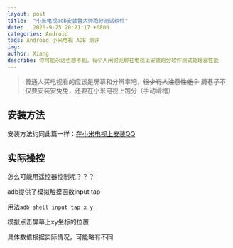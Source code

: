 ```yaml
---
layout: post
title:  "小米电视adb安装鲁大师跑分测试软件"
date:   2020-9-25 20:21:17 +0800
categories: Android
tags: Android 小米电视 ADB 测评
img: 
author: Xiang
describe: 你可能永远也想不到，有个人闲的无聊在电视上安装跑分软件测试处理器性能
---
```


> 普通人买电视看的应该是屏幕和分辨率吧，~~很少有人注意性能？~~ 屑巷子不仅要安装安兔兔，还要在小米电视上跑分（手动滑稽）

## 安装方法
安装方法约同此篇一样：[在小米电视上安装QQ]()

## 实际操控
怎么可能用遥控器控制呢？？？

adb提供了模拟触摸函数input tap

用法`adb shell input tap x y`

模拟点击屏幕上xy坐标的位置

具体数值根据实际情况，可能略有不同